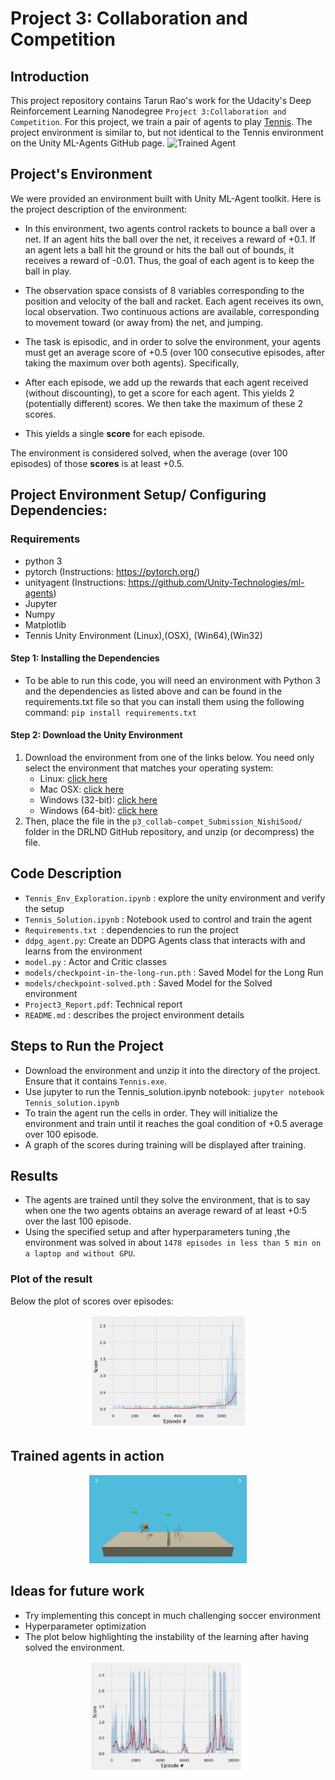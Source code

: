 [//]: # (Image References)

[image1]: https://user-images.githubusercontent.com/10624937/42135623-e770e354-7d12-11e8-998d-29fc74429ca2.gif "Trained Agent"

# Project 3: Collaboration and Competition

##  Introduction
This project repository contains Tarun Rao's work for the Udacity's Deep Reinforcement Learning Nanodegree `Project 3:Collaboration and Competition`. For this project, we train a pair of agents to play [Tennis](https://github.com/Unity-Technologies/ml-agents/blob/master/docs/Learning-Environment-Examples.md#tennis).
The project environment is similar to, but not identical to the Tennis environment on the Unity ML-Agents GitHub page.
![Trained Agent][image1]

## Project's Environment
We were provided an environment built with Unity ML-Agent toolkit.
Here is the project description of the environment:
 - In this environment, two agents control rackets to bounce a ball over a net. If an agent hits the ball over the net, it receives a reward of +0.1.  If an agent lets a ball hit the ground or hits the ball out of bounds, it receives a reward of -0.01.  Thus, the goal of each agent is to keep the ball in play.

 - The observation space consists of 8 variables corresponding to the position and velocity of the ball and racket. Each agent receives its own, local observation.  Two continuous actions are available, corresponding to movement toward (or away from) the net, and jumping. 

 - The task is episodic, and in order to solve the environment, your agents must get an average score of +0.5 (over 100 consecutive episodes, after taking the maximum over both agents). Specifically,

- After each episode, we add up the rewards that each agent received (without discounting), to get a score for each agent. This yields 2 (potentially different) scores. We then take the maximum of these 2 scores.
- This yields a single **score** for each episode.

The environment is considered solved, when the average (over 100 episodes) of those **scores** is at least +0.5.

## Project Environment Setup/ Configuring Dependencies:
### Requirements
 - python 3
 - pytorch (Instructions: https://pytorch.org/)
 - unityagent (Instructions: https://github.com/Unity-Technologies/ml-agents)
 - Jupyter
 - Numpy
 - Matplotlib
 - Tennis Unity Environment (Linux),(OSX), (Win64),(Win32)
 
#### Step 1: Installing the Dependencies
 - To be able to run this code, you will need an environment with Python 3 and the dependencies as listed above and can be found in the requirements.txt file so that you can install them using the following command:
`pip install requirements.txt`

#### Step 2: Download the Unity Environment
1. Download the environment from one of the links below.  You need only select the environment that matches your operating system:
    - Linux: [click here](https://s3-us-west-1.amazonaws.com/udacity-drlnd/P3/Tennis/Tennis_Linux.zip)
    - Mac OSX: [click here](https://s3-us-west-1.amazonaws.com/udacity-drlnd/P3/Tennis/Tennis.app.zip)
    - Windows (32-bit): [click here](https://s3-us-west-1.amazonaws.com/udacity-drlnd/P3/Tennis/Tennis_Windows_x86.zip)
    - Windows (64-bit): [click here](https://s3-us-west-1.amazonaws.com/udacity-drlnd/P3/Tennis/Tennis_Windows_x86_64.zip)
2. Then, place the file in the `p3_collab-compet_Submission_NishiSood/` folder in the DRLND GitHub repository, and unzip (or decompress) the file.


## Code Description
 - `Tennis_Env_Exploration.ipynb` : explore the unity environment and verify the setup
 - `Tennis_Solution.ipynb` : Notebook used to control and train the agent
 - `Requirements.txt `: dependencies to run the project
 - `ddpg_agent.py`: Create an DDPG Agents class that interacts with and learns from the environment
 - `model.py` : Actor and Critic classes
 - `models/checkpoint-in-the-long-run.pth` : Saved Model for the Long Run
 - `models/checkpoint-solved.pth` : Saved Model for the Solved environment
 - `Project3_Report.pdf`: Technical report
 - `README.md` : describes the project environment details 
 
## Steps to Run the Project
 - Download the environment and unzip it into the directory of the project. Ensure that it contains `Tennis.exe`.
 - Use jupyter to run the Tennis_solution.ipynb notebook: `jupyter notebook Tennis_solution.ipynb`
 - To train the agent run the cells in order. They will initialize the environment and train until it reaches the goal condition of +0.5 average over 100 episode.
 - A graph of the scores during training will be displayed after training.


## Results
 - The agents are trained until they solve the environment, that is to say when one the two agents obtains an average reward of at least +0:5 over the last 100 episode.
 - Using the specified setup and after hyperparameters tuning ,the environment was solved in about `1478 episodes in less than 5 min on a laptop and without GPU`.

 
### Plot of the result
Below the plot of scores over episodes:

<p align="center">
	<img src="img/tennis-solved-scores.png" width=50% height=50%>
</p>


## Trained agents in action

<p align="center">
	<img src="img/tennis_gif.gif" width=50% height=50%>
</p>

## Ideas for future work
 - Try implementing this concept in much challenging soccer environment
 - Hyperparameter optimization
- The plot below highlighting the instability of the learning after having solved the environment.
<p align="center">
	<img src="img/scores-in-the-long-run.png" width=50% height=50%>
</p>

